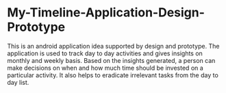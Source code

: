 # My-Timeline-Application-Design-Prototype
This is an android application idea supported by design and prototype. The application is used to track day to day activities and gives insights on monthly and weekly basis. Based on the insights generated, a person can make decisions on when and how much time should be invested on a particular activity. It also helps to eradicate irrelevant tasks from the day to day list.
